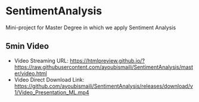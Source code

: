 # SentimentAnalysis
Mini-project for Master Degree in which we apply Sentiment Analysis

## 5min Video
* Video Streaming URL: https://htmlpreview.github.io/?https://raw.githubusercontent.com/ayoubismaili/SentimentAnalysis/master/video.html
* Video Direct Download Link: https://github.com/ayoubismaili/SentimentAnalysis/releases/download/v1/Video_Presentation_ML.mp4

